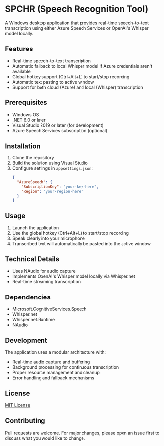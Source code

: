 # SPCHR (Speech Recognition Tool)

A Windows desktop application that provides real-time speech-to-text transcription using either Azure Speech Services or OpenAI's Whisper model locally.

## Features

- Real-time speech-to-text transcription
- Automatic fallback to local Whisper model if Azure credentials aren't available
- Global hotkey support (Ctrl+Alt+L) to start/stop recording
- Automatic text pasting to active window
- Support for both cloud (Azure) and local (Whisper) transcription

## Prerequisites

- Windows OS
- .NET 6.0 or later
- Visual Studio 2019 or later (for development)
- Azure Speech Services subscription (optional)

## Installation

1. Clone the repository
2. Build the solution using Visual Studio
3. Configure settings in `appsettings.json`:
   ```json
   {
     "AzureSpeech": {
       "SubscriptionKey": "your-key-here",
       "Region": "your-region-here"
     }
   }
   ```

## Usage

1. Launch the application
2. Use the global hotkey (Ctrl+Alt+L) to start/stop recording
3. Speak clearly into your microphone
4. Transcribed text will automatically be pasted into the active window

## Technical Details

- Uses NAudio for audio capture
- Implements OpenAI's Whisper model locally via Whisper.net
- Real-time streaming transcription

## Dependencies

- Microsoft.CognitiveServices.Speech
- Whisper.net
- Whisper.net.Runtime
- NAudio

## Development

The application uses a modular architecture with:
- Real-time audio capture and buffering
- Background processing for continuous transcription
- Proper resource management and cleanup
- Error handling and fallback mechanisms

## License

[MIT License](LICENSE)

## Contributing

Pull requests are welcome. For major changes, please open an issue first to discuss what you would like to change. 